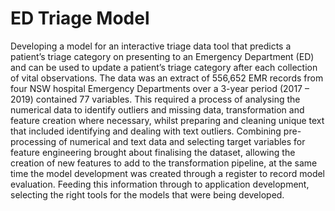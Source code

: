 # ED Triage Model
Developing a model for an interactive triage data tool that predicts a patient’s triage category on presenting to an Emergency Department (ED) and can be used to update a patient’s triage category after each collection of vital observations. The data was an extract of 556,652 EMR records from four NSW hospital Emergency Departments over a 3-year period (2017 – 2019) contained 77 variables. This required a process of analysing the numerical data to identify outliers and missing data, transformation and feature creation where necessary, whilst preparing and cleaning unique text that included identifying and dealing with text outliers. Combining pre-processing of numerical and text data and selecting target variables for feature engineering brought about finalising the dataset, allowing the creation of new features to add to the transformation pipeline, at the same time the model development was created through a register to record model evaluation. Feeding this information through to application development, selecting the right tools for the models that were being developed.
